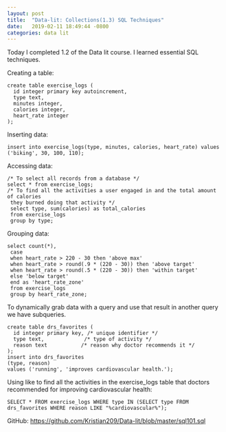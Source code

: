 ```yaml
---
layout: post
title:  "Data-lit: Collections(1.3) SQL Techniques"
date:   2019-02-11 18:49:44 -0800
categories: data lit
---
```

Today I completed 1.2 of the Data lit course. I learned essential SQL techniques.

Creating a table:
```
create table exercise_logs (
  id integer primary key autoincrement,
  type text,
  minutes integer,
  calories integer,
  heart_rate integer
);
```
Inserting data:
~~~
insert into exercise_logs(type, minutes, calories, heart_rate) values ('biking', 30, 100, 110);
~~~
Accessing data:
~~~
/* To select all records from a database */
select * from exercise_logs;
/* To find all the activities a user engaged in and the total amount of calories
 they burned doing that activity */
 select type, sum(calories) as total_calories
 from exercise_logs
 group by type;
~~~
Grouping data:
~~~
select count(*),
 case
 when heart_rate > 220 - 30 then 'above max'
 when heart_rate > round(.9 * (220 - 30)) then 'above target'
 when heart_rate > round(.5 * (220 - 30)) then 'within target'
 else 'below target'
 end as 'heart_rate_zone'
 from exercise_logs
 group by heart_rate_zone;
~~~
To dynamically grab data with a query and use that result in another query we
have subqueries.
```
create table drs_favorites (
  id integer primary key, /* unique identifier */
  type text,             /* type of activity */
  reason text           /* reason why doctor recommends it */
);
insert into drs_favorites
(type, reason)
values ('running', 'improves cardiovascular health.');
```
Using like to find all the activities in the exercise_logs table that doctors
recommended for improving cardiovascular health:
~~~
SELECT * FROM exercise_logs WHERE type IN (SELECT type FROM drs_favorites WHERE reason LIKE "%cardiovascular%");
~~~
GitHub: https://github.com/Kristian209/Data-lit/blob/master/sql101.sql
